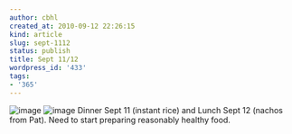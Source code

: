 ```yaml
---
author: cbhl
created_at: 2010-09-12 22:26:15
kind: article
slug: sept-1112
status: publish
title: Sept 11/12
wordpress_id: '433'
tags:
- '365'
---
```


![image](http://images.azuresky.ca/blog/wp-content/uploads/2010/09/wpid-IMG_20100912_020448.jpg)
![image](http://images.azuresky.ca/blog/wp-content/uploads/2010/09/wpid-IMG_20100912_170935.jpg)
Dinner Sept 11 (instant rice) and Lunch Sept 12 (nachos from Pat). Need
to start preparing reasonably healthy food.
